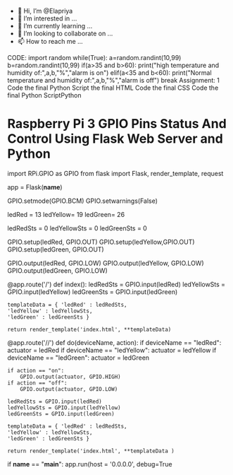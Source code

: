 - 👋 Hi, I’m @Elapriya
- 👀 I’m interested in ...
- 🌱 I’m currently learning ...
- 💞️ I’m looking to collaborate on ...
- 📫 How to reach me ...

<!---
Elapriya/Elapriya is a ✨ special ✨ repository because its `README.md` (this file) appears on your GitHub profile.
You can click the Preview link to take a look at your changes.
--->
CODE:
import random 
while(True):
a=random.randint(10,99)
 b=random.randint(10,99) 
if(a>35 and b>60):
print("high temperature and humidity of:",a,b,"%","alarm is on")
 elif(a<35 and b<60):
print("Normal temperature and humidity of:",a,b,"%","alarm is off")
break
Assignment: 1
Code
the final Python Script
the final HTML Code
the final CSS Code
the final Python ScriptPython

# Raspberry Pi 3 GPIO Pins Status And Control Using Flask Web Server and Python
import RPi.GPIO as GPIO
from flask import Flask, render_template, request

app = Flask(__name__)

GPIO.setmode(GPIO.BCM)
GPIO.setwarnings(False)

ledRed = 13
ledYellow= 19
ledGreen= 26

ledRedSts = 0
ledYellowSts = 0
ledGreenSts = 0

GPIO.setup(ledRed, GPIO.OUT)
GPIO.setup(ledYellow,GPIO.OUT)
GPIO.setup(ledGreen, GPIO.OUT)

GPIO.output(ledRed, GPIO.LOW)
GPIO.output(ledYellow, GPIO.LOW)
GPIO.output(ledGreen, GPIO.LOW)

@app.route('/')
def index():
    ledRedSts = GPIO.input(ledRed)
    ledYellowSts = GPIO.input(ledYellow)
    ledGreenSts = GPIO.input(ledGreen)
   
    templateData = { 'ledRed' : ledRedSts,
    'ledYellow' : ledYellowSts,
    'ledGreen' : ledGreenSts }
   
    return render_template('index.html', **templateData)

@app.route('/<deviceName>/<action>')
def do(deviceName, action):
    if deviceName == "ledRed":
        actuator = ledRed
    if deviceName == "ledYellow":
        actuator = ledYellow
    if deviceName == "ledGreen":
        actuator = ledGreen

    if action == "on":
        GPIO.output(actuator, GPIO.HIGH)
    if action == "off":
        GPIO.output(actuator, GPIO.LOW)

    ledRedSts = GPIO.input(ledRed)
    ledYellowSts = GPIO.input(ledYellow)
    ledGreenSts = GPIO.input(ledGreen)

    templateData = { 'ledRed' : ledRedSts,
    'ledYellow' : ledYellowSts,
    'ledGreen' : ledGreenSts }

    return render_template('index.html', **templateData )

if __name__ == "__main__":
app.run(host = '0.0.0.0', debug=True
